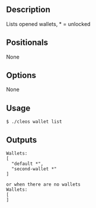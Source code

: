 ## Description

Lists opened wallets, * = unlocked

## Positionals
None

## Options
None

## Usage

```shell
$ ./cleos wallet list
```

## Outputs

```shell
Wallets:
[
  "default *",
  "second-wallet *"
]

or when there are no wallets
Wallets:
[
]

```
